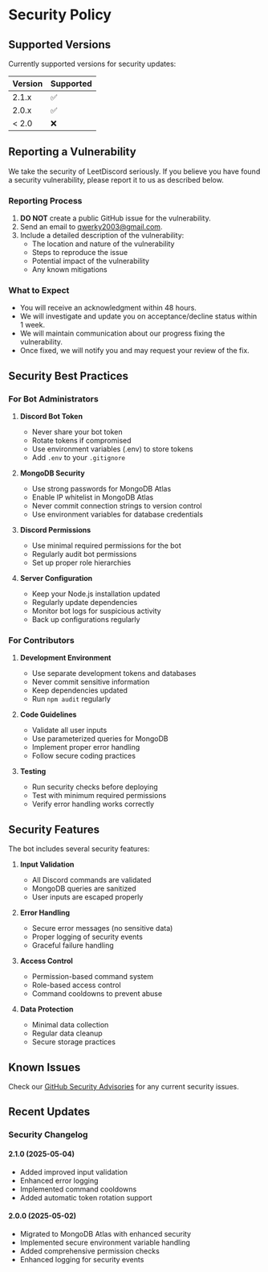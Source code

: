 # Security Policy

## Supported Versions

Currently supported versions for security updates:

| Version | Supported          |
| ------- | ------------------ |
| 2.1.x   | :white_check_mark: |
| 2.0.x   | :white_check_mark: |
| < 2.0   | :x:                |

## Reporting a Vulnerability

We take the security of LeetDiscord seriously. If you believe you have found a security vulnerability, please report it to us as described below.

### Reporting Process

1. **DO NOT** create a public GitHub issue for the vulnerability.
2. Send an email to qwerky2003@gmail.com.
3. Include a detailed description of the vulnerability:
   - The location and nature of the vulnerability
   - Steps to reproduce the issue
   - Potential impact of the vulnerability
   - Any known mitigations

### What to Expect

- You will receive an acknowledgment within 48 hours.
- We will investigate and update you on acceptance/decline status within 1 week.
- We will maintain communication about our progress fixing the vulnerability.
- Once fixed, we will notify you and may request your review of the fix.

## Security Best Practices

### For Bot Administrators

1. **Discord Bot Token**
   - Never share your bot token
   - Rotate tokens if compromised
   - Use environment variables (.env) to store tokens
   - Add `.env` to your `.gitignore`

2. **MongoDB Security**
   - Use strong passwords for MongoDB Atlas
   - Enable IP whitelist in MongoDB Atlas
   - Never commit connection strings to version control
   - Use environment variables for database credentials

3. **Discord Permissions**
   - Use minimal required permissions for the bot
   - Regularly audit bot permissions
   - Set up proper role hierarchies

4. **Server Configuration**
   - Keep your Node.js installation updated
   - Regularly update dependencies
   - Monitor bot logs for suspicious activity
   - Back up configurations regularly

### For Contributors

1. **Development Environment**
   - Use separate development tokens and databases
   - Never commit sensitive information
   - Keep dependencies updated
   - Run `npm audit` regularly

2. **Code Guidelines**
   - Validate all user inputs
   - Use parameterized queries for MongoDB
   - Implement proper error handling
   - Follow secure coding practices

3. **Testing**
   - Run security checks before deploying
   - Test with minimum required permissions
   - Verify error handling works correctly

## Security Features

The bot includes several security features:

1. **Input Validation**
   - All Discord commands are validated
   - MongoDB queries are sanitized
   - User inputs are escaped properly

2. **Error Handling**
   - Secure error messages (no sensitive data)
   - Proper logging of security events
   - Graceful failure handling

3. **Access Control**
   - Permission-based command system
   - Role-based access control
   - Command cooldowns to prevent abuse

4. **Data Protection**
   - Minimal data collection
   - Regular data cleanup
   - Secure storage practices

## Known Issues

Check our [GitHub Security Advisories](../../security/advisories) for any current security issues.

## Recent Updates

### Security Changelog

#### 2.1.0 (2025-05-04)
- Added improved input validation
- Enhanced error logging
- Implemented command cooldowns
- Added automatic token rotation support

#### 2.0.0 (2025-05-02)
- Migrated to MongoDB Atlas with enhanced security
- Implemented secure environment variable handling
- Added comprehensive permission checks
- Enhanced logging for security events